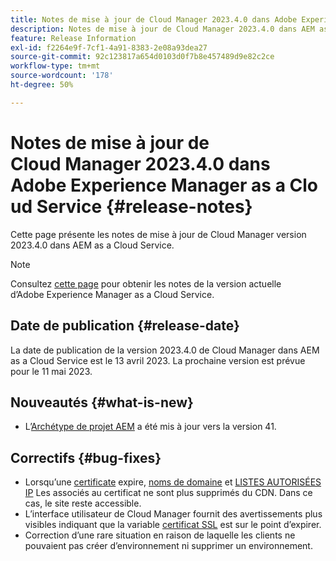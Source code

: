 ```yaml
---
title: Notes de mise à jour de Cloud Manager 2023.4.0 dans Adobe Experience Manager as a Cloud Service
description: Notes de mise à jour de Cloud Manager 2023.4.0 dans AEM as a Cloud Service.
feature: Release Information
exl-id: f2264e9f-7cf1-4a91-8383-2e08a93dea27
source-git-commit: 92c123817a654d0103d0f7b8e457489d9e82c2ce
workflow-type: tm+mt
source-wordcount: '178'
ht-degree: 50%

---
```


# Notes de mise à jour de Cloud Manager 2023.4.0 dans Adobe Experience Manager as a Cloud Service {#release-notes}

Cette page présente les notes de mise à jour de Cloud Manager version 2023.4.0 dans AEM as a Cloud Service.

>[!NOTE]
>
>Consultez [cette page](/help/release-notes/release-notes-cloud/release-notes-current.md) pour obtenir les notes de la version actuelle d’Adobe Experience Manager as a Cloud Service.

## Date de publication {#release-date}

La date de publication de la version 2023.4.0 de Cloud Manager dans AEM as a Cloud Service est le 13 avril 2023. La prochaine version est prévue pour le 11 mai 2023.

## Nouveautés {#what-is-new}

* L’[Archétype de projet AEM](https://experienceleague.adobe.com/docs/experience-manager-core-components/using/developing/archetype/overview.html?lang=fr) a été mis à jour vers la version 41.

## Correctifs {#bug-fixes}

* Lorsqu’une [certificate](/help/implementing/cloud-manager/managing-ssl-certifications/introduction.md) expire, [noms de domaine](/help/implementing/cloud-manager/custom-domain-names/introduction.md) et [LISTES AUTORISÉES IP](/help/implementing/cloud-manager/ip-allow-lists/introduction.md) Les associés au certificat ne sont plus supprimés du CDN. Dans ce cas, le site reste accessible.
* L’interface utilisateur de Cloud Manager fournit des avertissements plus visibles indiquant que la variable [certificat SSL](/help/implementing/cloud-manager/managing-ssl-certifications/introduction.md) est sur le point d’expirer.
* Correction d’une rare situation en raison de laquelle les clients ne pouvaient pas créer d’environnement ni supprimer un environnement.
